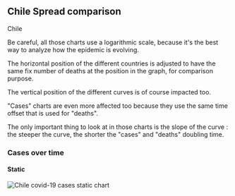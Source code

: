 ## Chile Spread comparison 

Chile



Be careful, all those charts use a logarithmic scale, because it's the best way to analyze how the epidemic is evolving.
 
The horizontal position of the different countries is adjusted to have the same fix number of deaths at the position in the graph, for comparison purpose.

The vertical position of the different curves is of course impacted too.

"Cases" charts are even more affected too because they use the same time offset that is used for "deaths".

The only important thing to look at in those charts is the slope of the curve : the steeper the curve, the shorter the "cases" and "deaths" doubling time.



 
### Cases over time
 
#### Static
![Chile covid-19 cases static chart](https://raw.githubusercontent.com/madlag/coronavirus_study/master/notebooks/graphs/2020-03-20/countries/Chile/2020-03-20_Chile_deaths.png "Chile covid-19 cases static chart")   

